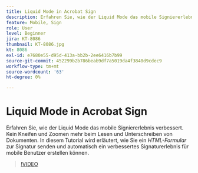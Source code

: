 ```yaml
---
title: Liquid Mode in Acrobat Sign
description: Erfahren Sie, wie der Liquid Mode das mobile Signiererlebnis verbessert
feature: Mobile, Sign
role: User
level: Beginner
jira: KT-8086
thumbnail: KT-8086.jpg
kt: 8086
exl-id: e7680e55-d95d-413a-bb2b-2ee6416b7b99
source-git-commit: 452299b2b786beab9df7a5019da4f3840d9cdec9
workflow-type: tm+mt
source-wordcount: '63'
ht-degree: 0%

---
```


# Liquid Mode in Acrobat Sign

Erfahren Sie, wie der Liquid Mode das mobile Signiererlebnis verbessert. Kein Kneifen und Zoomen mehr beim Lesen und Unterschreiben von Dokumenten. In diesem Tutorial wird erläutert, wie Sie ein _HTML-Formular_ zur Signatur senden und automatisch ein verbessertes Signaturerlebnis für mobile Benutzer erstellen können.

>[!VIDEO](https://video.tv.adobe.com/v/333803?quality=12&learn=on&hidetitle=true)
